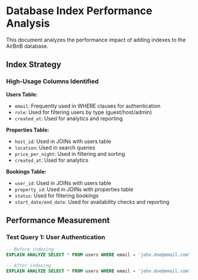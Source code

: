 # Database Index Performance Analysis

This document analyzes the performance impact of adding indexes to the AirBnB database.

## Index Strategy

### High-Usage Columns Identified

**Users Table:**
- `email`: Frequently used in WHERE clauses for authentication
- `role`: Used for filtering users by type (guest/host/admin)
- `created_at`: Used for analytics and reporting

**Properties Table:**
- `host_id`: Used in JOINs with users table
- `location`: Used in search queries
- `price_per_night`: Used in filtering and sorting
- `created_at`: Used for analytics

**Bookings Table:**
- `user_id`: Used in JOINs with users table
- `property_id`: Used in JOINs with properties table
- `status`: Used for filtering bookings
- `start_date/end_date`: Used for availability checks and reporting

## Performance Measurement

### Test Query 1: User Authentication
```sql
-- Before indexing
EXPLAIN ANALYZE SELECT * FROM users WHERE email = 'john.doe@email.com';

-- After indexing  
EXPLAIN ANALYZE SELECT * FROM users WHERE email = 'john.doe@email.com';